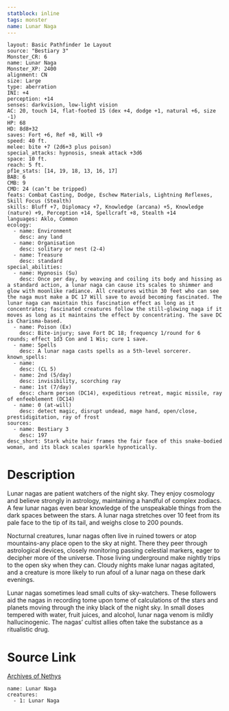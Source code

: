 ```yaml
---
statblock: inline
tags: monster
name: Lunar Naga
---
```

```statblock
layout: Basic Pathfinder 1e Layout
source: "Bestiary 3"
Monster_CR: 6
name: Lunar Naga
Monster_XP: 2400
alignment: CN
size: Large
type: aberration
INI: +4
perception: +14
senses: darkvision, low-light vision
AC: 20, touch 14, flat-footed 15 (dex +4, dodge +1, natural +6, size -1)
HP: 68
HD: 8d8+32
saves: Fort +6, Ref +8, Will +9
speed: 40 ft.
melee: bite +7 (2d6+3 plus poison)
special_attacks: hypnosis, sneak attack +3d6
space: 10 ft.
reach: 5 ft.
pf1e_stats: [14, 19, 18, 13, 16, 17]
BAB: 6
CMB: 9
CMD: 24 (can’t be tripped)
feats: Combat Casting, Dodge, Eschew Materials, Lightning Reflexes, Skill Focus (Stealth)
skills: Bluff +7, Diplomacy +7, Knowledge (arcana) +5, Knowledge (nature) +9, Perception +14, Spellcraft +8, Stealth +14
languages: Aklo, Common
ecology:
  - name: Environment
    desc: any land
  - name: Organisation
    desc: solitary or nest (2-4)
  - name: Treasure
    desc: standard
special_abilities:
  - name: Hypnosis (Su)
    desc: Once per day, by weaving and coiling its body and hissing as a standard action, a lunar naga can cause its scales to shimmer and glow with moonlike radiance. All creatures within 30 feet who can see the naga must make a DC 17 Will save to avoid becoming fascinated. The lunar naga can maintain this fascination effect as long as it concentrates; fascinated creatures follow the still-glowing naga if it moves as long as it maintains the effect by concentrating. The save DC is Charisma-based.
  - name: Poison (Ex)
    desc: Bite-injury; save Fort DC 18; frequency 1/round for 6 rounds; effect 1d3 Con and 1 Wis; cure 1 save.
  - name: Spells
    desc: A lunar naga casts spells as a 5th-level sorcerer.
known_spells:
  - name:
    desc: (CL 5)
  - name: 2nd (5/day)
    desc: invisibility, scorching ray
  - name: 1st (7/day)
    desc: charm person (DC14), expeditious retreat, magic missile, ray of enfeeblement (DC14)
  - name: 0 (at-will)
    desc: detect magic, disrupt undead, mage hand, open/close, prestidigitation, ray of frost
sources:
  - name: Bestiary 3
    desc: 197
desc_short: Stark white hair frames the fair face of this snake-bodied woman, and its black scales sparkle hypnotically.
```
# Description
Lunar nagas are patient watchers of the night sky. They enjoy cosmology and believe strongly in astrology, maintaining a handful of complex zodiacs. A few lunar nagas even bear knowledge of the unspeakable things from the dark spaces between the stars. A lunar naga stretches over 10 feet from its pale face to the tip of its tail, and weighs close to 200 pounds.

Nocturnal creatures, lunar nagas often live in ruined towers or atop mountains-any place open to the sky at night. There they peer through astrological devices, closely monitoring passing celestial markers, eager to decipher more of the universe. Those living underground make nightly trips to the open sky when they can. Cloudy nights make lunar nagas agitated, and a creature is more likely to run afoul of a lunar naga on these dark evenings.

Lunar nagas sometimes lead small cults of sky-watchers. These followers aid the nagas in recording tome upon tome of calculations of the stars and planets moving through the inky black of the night sky. In small doses tempered with water, fruit juices, and alcohol, lunar naga venom is mildly hallucinogenic. The nagas’ cultist allies often take the substance as a ritualistic drug.
# Source Link
[Archives of Nethys](https://aonprd.com/MonsterDisplay.aspx?ItemName=Lunar%20Naga)
```encounter-table
name: Lunar Naga
creatures:
  - 1: Lunar Naga
```
